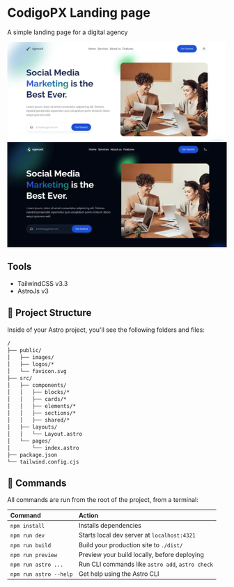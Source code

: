 <h1>CodigoPX Landing page</h1>

A simple landing page for a digital agency

![AgenceX light Theme](./screens/demoLight.webp)
![AgenceX Dark Theme](./screens/demoDark.webp)


## Tools
- TailwindCSS v3.3
- AstroJs v3


## 🚀 Project Structure

Inside of your Astro project, you'll see the following folders and files:

```
/
├── public/
│   ├── images/
│   ├── logos/*
│   └── favicon.svg
├── src/
│   ├── components/
│   │   ├── blocks/*
│   │   ├── cards/*
│   │   ├── elements/*
│   │   ├── sections/*
│   │   ├── shared/*
│   ├── layouts/
│   │   └── Layout.astro
│   └── pages/
│       └── index.astro
├── package.json
└── tailwind.config.cjs
```


## 🧞 Commands

All commands are run from the root of the project, from a terminal:

| Command                | Action                                           |
| :--------------------- | :----------------------------------------------- |
| `npm install`          | Installs dependencies                            |
| `npm run dev`          | Starts local dev server at `localhost:4321`      |
| `npm run build`        | Build your production site to `./dist/`          |
| `npm run preview`      | Preview your build locally, before deploying     |
| `npm run astro ...`    | Run CLI commands like `astro add`, `astro check` |
| `npm run astro --help` | Get help using the Astro CLI                     |


